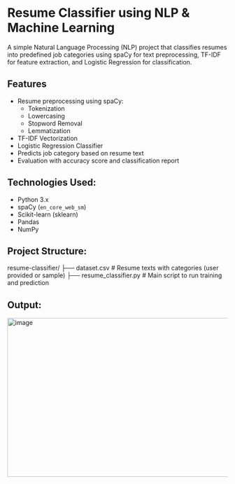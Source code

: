 # Resume Classifier using NLP & Machine Learning

A simple Natural Language Processing (NLP) project that classifies resumes into predefined job categories using spaCy for text preprocessing, TF-IDF for feature extraction, and Logistic Regression for classification.


## Features

- Resume preprocessing using spaCy:
  - Tokenization
  - Lowercasing
  - Stopword Removal
  - Lemmatization
- TF-IDF Vectorization
- Logistic Regression Classifier
- Predicts job category based on resume text
- Evaluation with accuracy score and classification report


## Technologies Used:

- Python 3.x
- spaCy (`en_core_web_sm`)
- Scikit-learn (sklearn)
- Pandas
- NumPy



## Project Structure:
resume-classifier/
├── dataset.csv # Resume texts with categories (user provided or sample)
├── resume_classifier.py # Main script to run training and prediction

## Output:
<img width="899" height="363" alt="image" src="https://github.com/user-attachments/assets/f87049f3-c14b-49ed-8d86-5fab15830468" />
